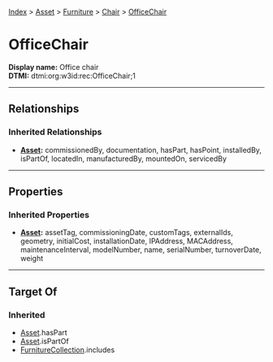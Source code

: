 [Index](../../../index.md) > [Asset](../../Asset.md) > [Furniture](../Furniture.md) > [Chair](Chair.md) > [OfficeChair](#)
# OfficeChair

**Display name:** Office chair<br />
**DTMI:** dtmi:org:w3id:rec:OfficeChair;1

---

## Relationships

### Inherited Relationships
* **[Asset](../../Asset.md):** commissionedBy, documentation, hasPart, hasPoint, installedBy, isPartOf, locatedIn, manufacturedBy, mountedOn, servicedBy

---

## Properties

### Inherited Properties
* **[Asset](../../Asset.md):** assetTag, commissioningDate, customTags, externalIds, geometry, initialCost, installationDate, IPAddress, MACAddress, maintenanceInterval, modelNumber, name, serialNumber, turnoverDate, weight

---

## Target Of
### Inherited
* [Asset](../../Asset.md).hasPart
* [Asset](../../Asset.md).isPartOf
* [FurnitureCollection](../../../Collection/FurnitureCollection.md).includes
